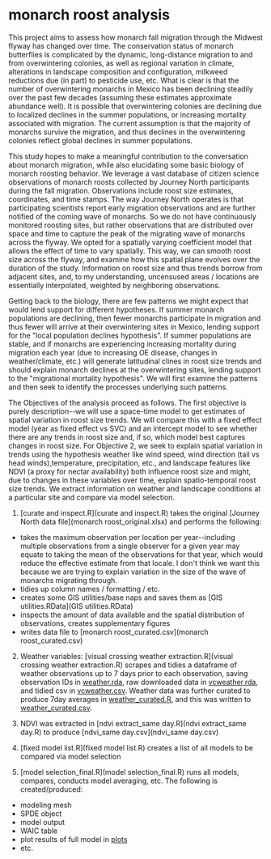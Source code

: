 # monarch roost analysis

This project aims to assess how monarch fall migration through the Midwest flyway has changed over time. The conservation status of monarch butterflies is complicated by the dynamic, long-distance migration to and from overwintering colonies, as well as regional variation in climate, alterations in landscape composition and configuration, milkweed reductions due (in part) to pesticide use, etc. What is clear is that the number of overwintering monarchs in Mexico has been declining steadily over the past few decades (assuming these estimates approximate abundance well). It is possible that overwintering colonies are declining due to localized declines in the summer populations, or increasing mortality associated with migration. The current assumption is that the majority of monarchs survive the migration, and thus declines in the overwintering colonies reflect global declines in summer populations. 

This study hopes to make a meaningful contribution to the conversation about monarch migration, while also elucidating some basic biology of monarch roosting behavior. We leverage a vast database of citizen science observations of monarch roosts collected by Journey North participants during the fall migration. Observations include roost size estimates, coordinates, and time stamps. The way Journey North operates is that participating scientists report early  migration observations and are further notified of the coming wave of monarchs. So we do not have continuously monitored roosting sites, but rather observations that are distributed over space and time to capture the peak of the migrating wave of monarchs across the flyway. We opted for a spatially varying coefficient model that allows the effect of time to vary spatially. This way, we can smooth roost size across the flyway, and examine how this spatial plane evolves over the duration of the study. Information on roost size and thus trends borrow from adjacent sites, and, to my understanding, uncensused areas / locations are essentially interpolated, weighted by neighboring observations. 

Getting back to the biology, there are few patterns we might expect that would lend support for different hypotheses. If summer monarch populations are declining, then fewer monarchs participate in migration and thus fewer will arrive at their overwintering sites in Mexico, lending support for the "local population declines hypothesis". If summer populations are stable, and if monarchs are experiencing increasing mortality during migration each year (due to increasing OE disease, changes in weather/climate, etc.) will generate latitudinal clines in roost size trends and should explain monarch declines at the overwintering sites, lending support to the "migrational mortality hypothesis". We will first examine the patterns and then seek to identify the processes underlying such patterns.

The Objectives of the analysis proceed as follows. The first objective is purely description--we will use a space-time model to get estimates of spatial variation in roost size trends. We will compare this with a fixed effect model (year as fixed effect vs SVC) and an intercept model to see whether there are any trends in roost size and, if so, which model best captures changes in roost size. For Objective 2, we seek to explain spatial variation in trends using the hypothesis weather like wind speed, wind direction (tail vs head winds),temperature, precipitation, etc., and landscape features like NDVI (a proxy for nectar availability) both influence roost size and might, due to changes in these variables over time, explain spatio-temporal roost size trends. We extract information on weather and landscape conditions at a particular site and compare via model selection.


1. [curate and inspect.R](curate and inspect.R) takes the original [Journey North data file](monarch roost_original.xlsx) and performs the following:
  + takes the maximum observation per location per year--including multiple observations from a single observer for a given year may equate to taking the mean of the observations for that year, which would reduce the effective estimate from that locale. I don't think we want this because we are trying to explain variation in the size of the wave of monarchs migrating through. 
  + tidies up column names / formatting / etc.
  + creates some GIS utilities/base naps and saves them as [GIS utilities.RData](GIS utilities.RData)
  + inspects the amount of data available and the spatial distribution of observations, creates supplementary figures
  + writes data file to [monarch roost_curated.csv](monarch roost_curated.csv)

2. Weather variables: [visual crossing weather extraction.R](visual crossing weather extraction.R) scrapes and tidies a dataframe of weather observations up to 7 days prior to each observation, saving observation IDs in [weather.rda](weather.rda), raw downloaded data in [vcweather.rda](vcweather.rda), and tidied csv in [vcweather.csv](vcweather.csv). Weather data was further curated to produce 7day averages in [weather_curated.R](weather_curated.R), and this was written to [weather_curated.csv](weather_curated.csv).

3. NDVI was extracted in [ndvi extract_same day.R](ndvi extract_same day.R) to produce [ndvi_same day.csv](ndvi_same day.csv)

4. [fixed model list.R](fixed model list.R) creates a list of all models to be compared via model selection

5. [model selection_final.R](model selection_final.R) runs all models, compares, conducts model averaging, etc.  The following is created/produced:
  + modeling mesh
  + SPDE object
  + model output
  + WAIC table
  + plot results of full model in [plots](plots)
  + etc.
  